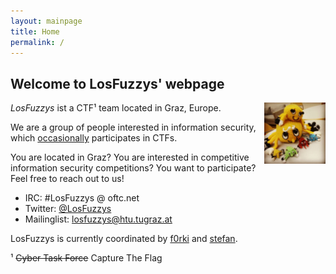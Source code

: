 ```yaml
---
layout: mainpage
title: Home
permalink: /
---
```


## Welcome to LosFuzzys' webpage

<img src="/images/fuzzy.jpg" style="width:7em; height:7em; float:right;" />

*LosFuzzys* ist a CTF¹ team located in Graz, Europe.

We are a group of people interested in information security, which [occasionally](https://ctftime.org/team/8323) participates in CTFs.

<p class="small dark">You are located in Graz? You are interested in competitive information security competitions? You want to participate? Feel free to reach out to us!</p>

* IRC: #LosFuzzys @ oftc.net
* Twitter: [@LosFuzzys](https://twitter.com/LosFuzzys)
* Mailinglist: [losfuzzys@htu.tugraz.at](https://mail.htu.tugraz.at/cgi-bin/mailman/listinfo/losfuzzys)

<p class="small dark">LosFuzzys is currently coordinated by <a href="https://twitter.com/f0rki">f0rki</a> and <a href="https://twitter.com/stefan2904">stefan</a>.</p>


<p class="small dark">
¹ <strike>Cyber Task Force</strike> Capture The Flag
</p>
